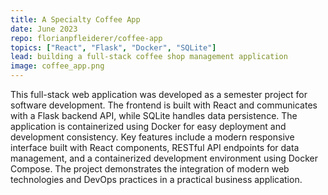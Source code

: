 ```yaml
---
title: A Specialty Coffee App
date: June 2023
repo: florianpfleiderer/coffee-app
topics: ["React", "Flask", "Docker", "SQLite"]
lead: building a full-stack coffee shop management application
image: coffee_app.png
---
```


This full-stack web application was developed as a semester project for software
development. The frontend is built with React and communicates with a Flask
backend API, while SQLite handles data persistence. The application is
containerized using Docker for easy deployment and development consistency. Key
features include a modern responsive interface built with React components,
RESTful API endpoints for data management, and a containerized development
environment using Docker Compose. The project demonstrates the integration of
modern web technologies and DevOps practices in a practical business
application.
